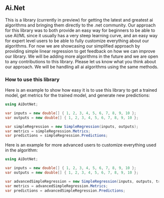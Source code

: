 ## Ai.Net

This is a library (currently in preview) for getting the latest and greatest ai algorithms and bringing them directly to the .net community. 
Our approach for this library was to both provide an easy way for beginners to be able to use AI/ML since it usually has a very steep learning curve, 
and an easy way for expert level users to be able to fully customize everything about our algorithms. For now we are showcasing our simplified approach
by providing simple linear regression to get feedback on how we can improve our library. 
We will be adding more algorithms in the future and we are open to any contributions to this library. Please let us know what you think about our approach. 
We will be handling all ai algorithms using the same methods.


### How to use this library

Here is an example to show how easy it is to use this library to get a trained model, get metrics for the trained model, and generate new predictions:

```cs
using AiDotNet;

var inputs = new double[] { 1, 2, 3, 4, 5, 6, 7, 8, 9, 10 };
var outputs = new double[] { 1, 2, 3, 4, 5, 6, 7, 8, 9, 10 };

var simpleRegression = new SimpleRegression(inputs, outputs);
var metrics = simpleRegression.Metrics;
var predictions = simpleRegression.Predictions;
```

Here is an example for more advanced users to customize everything used in the algorithm:

```cs
using AiDotNet;

var inputs = new double[] { 1, 2, 3, 4, 5, 6, 7, 8, 9, 10 };
var outputs = new double[] { 1, 2, 3, 4, 5, 6, 7, 8, 9, 10 };

var advancedSimpleRegression = new SimpleRegression(inputs, outputs, trainingPctSize: 20);
var metrics = advancedSimpleRegression.Metrics;
var predictions = advancedSimpleRegression.Predictions;
```